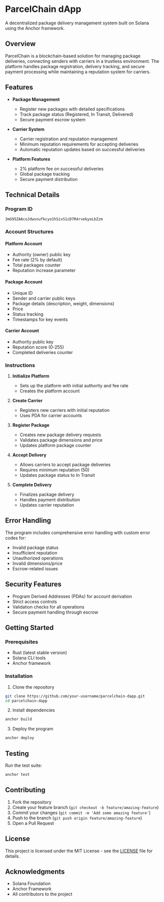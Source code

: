 # ParcelChain dApp

A decentralized package delivery management system built on Solana using the Anchor framework.

## Overview

ParcelChain is a blockchain-based solution for managing package deliveries, connecting senders with carriers in a trustless environment. The platform handles package registration, delivery tracking, and secure payment processing while maintaining a reputation system for carriers.

## Features

- **Package Management**
  - Register new packages with detailed specifications
  - Track package status (Registered, In Transit, Delivered)
  - Secure payment escrow system

- **Carrier System**
  - Carrier registration and reputation management
  - Minimum reputation requirements for accepting deliveries
  - Automatic reputation updates based on successful deliveries

- **Platform Features**
  - 2% platform fee on successful deliveries
  - Global package tracking
  - Secure payment distribution

## Technical Details

### Program ID
```
3mG95ZAAcoJdwsnufkcyo1hSivS1cD7R4rvekyoLbZzm
```

### Account Structures

#### Platform Account
- Authority (owner) public key
- Fee rate (2% by default)
- Total packages counter
- Reputation increase parameter

#### Package Account
- Unique ID
- Sender and carrier public keys
- Package details (description, weight, dimensions)
- Price
- Status tracking
- Timestamps for key events

#### Carrier Account
- Authority public key
- Reputation score (0-255)
- Completed deliveries counter

### Instructions

1. **Initialize Platform**
   - Sets up the platform with initial authority and fee rate
   - Creates the platform account

2. **Create Carrier**
   - Registers new carriers with initial reputation
   - Uses PDA for carrier accounts

3. **Register Package**
   - Creates new package delivery requests
   - Validates package dimensions and price
   - Updates platform package counter

4. **Accept Delivery**
   - Allows carriers to accept package deliveries
   - Requires minimum reputation (50)
   - Updates package status to In Transit

5. **Complete Delivery**
   - Finalizes package delivery
   - Handles payment distribution
   - Updates carrier reputation

## Error Handling

The program includes comprehensive error handling with custom error codes for:
- Invalid package status
- Insufficient reputation
- Unauthorized operations
- Invalid dimensions/price
- Escrow-related issues

## Security Features

- Program Derived Addresses (PDAs) for account derivation
- Strict access controls
- Validation checks for all operations
- Secure payment handling through escrow

## Getting Started

### Prerequisites

- Rust (latest stable version)
- Solana CLI tools
- Anchor framework

### Installation

1. Clone the repository
```bash
git clone https://github.com/your-username/parcelchain-dapp.git
cd parcelchain-dapp
```

2. Install dependencies
```bash
anchor build
```

3. Deploy the program
```bash
anchor deploy
```

## Testing

Run the test suite:
```bash
anchor test
```

## Contributing

1. Fork the repository
2. Create your feature branch (`git checkout -b feature/amazing-feature`)
3. Commit your changes (`git commit -m 'Add some amazing feature'`)
4. Push to the branch (`git push origin feature/amazing-feature`)
5. Open a Pull Request

## License

This project is licensed under the MIT License - see the [LICENSE](LICENSE) file for details.

## Acknowledgments

- Solana Foundation
- Anchor Framework
- All contributors to the project 